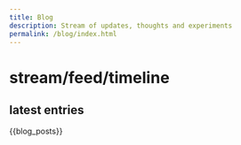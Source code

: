 ```yaml
---
title: Blog
description: Stream of updates, thoughts and experiments
permalink: /blog/index.html
---
```


# stream/feed/timeline

<section>

## latest entries
{{blog_posts}}

</section> 